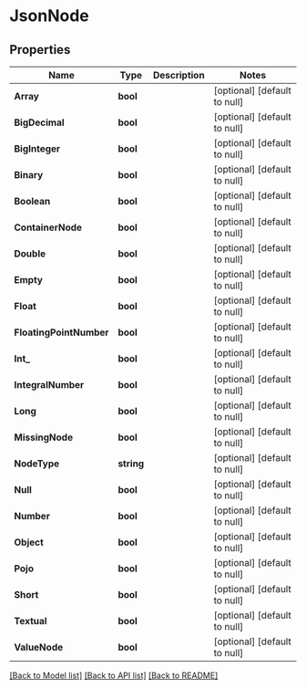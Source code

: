 # JsonNode

## Properties
Name | Type | Description | Notes
------------ | ------------- | ------------- | -------------
**Array** | **bool** |  | [optional] [default to null]
**BigDecimal** | **bool** |  | [optional] [default to null]
**BigInteger** | **bool** |  | [optional] [default to null]
**Binary** | **bool** |  | [optional] [default to null]
**Boolean** | **bool** |  | [optional] [default to null]
**ContainerNode** | **bool** |  | [optional] [default to null]
**Double** | **bool** |  | [optional] [default to null]
**Empty** | **bool** |  | [optional] [default to null]
**Float** | **bool** |  | [optional] [default to null]
**FloatingPointNumber** | **bool** |  | [optional] [default to null]
**Int_** | **bool** |  | [optional] [default to null]
**IntegralNumber** | **bool** |  | [optional] [default to null]
**Long** | **bool** |  | [optional] [default to null]
**MissingNode** | **bool** |  | [optional] [default to null]
**NodeType** | **string** |  | [optional] [default to null]
**Null** | **bool** |  | [optional] [default to null]
**Number** | **bool** |  | [optional] [default to null]
**Object** | **bool** |  | [optional] [default to null]
**Pojo** | **bool** |  | [optional] [default to null]
**Short** | **bool** |  | [optional] [default to null]
**Textual** | **bool** |  | [optional] [default to null]
**ValueNode** | **bool** |  | [optional] [default to null]

[[Back to Model list]](../README.md#documentation-for-models) [[Back to API list]](../README.md#documentation-for-api-endpoints) [[Back to README]](../README.md)


